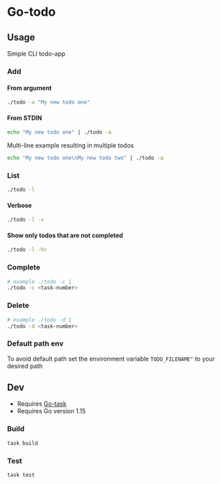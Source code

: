 # Go-todo

## Usage

Simple CLI todo-app

### Add

#### From argument

``` sh
./todo -a "My new todo one"
```

#### From STDIN

``` sh
echo "My new todo one" | ./todo -a
```

Multi-line example resulting in multiple todos

``` sh
echo "My new todo one\nMy new todo two" | ./todo -a
```

### List

``` sh
./todo -l
```

#### Verbose

``` sh
./todo -l -v
```

#### Show only todos that are not completed

``` sh
./todo -l -hc
```

### Complete

```sh
# example ./todo -c 1
./todo -c <task-number>
```

### Delete

``` sh
# example ./todo -d 1
./todo -d <task-number>
```

### Default path env

To avoid default path set the environment variable `TODO_FILENAME"` to your desired path

## Dev

* Requires [Go-task](https://taskfile.dev/)
* Requires Go version 1.15

### Build

``` sh
task build
```

### Test

``` sh
task test
```
